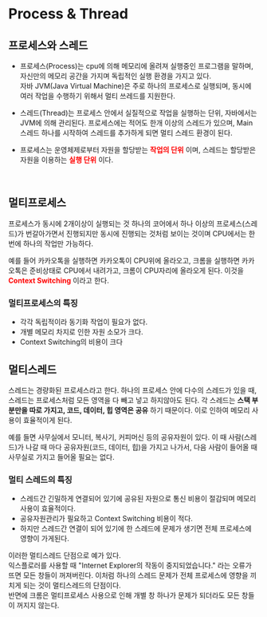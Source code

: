 # Process & Thread

## 프로세스와 스레드
-  프로세스(Process)는 cpu에 의해 메모리에 올려져 실행중인 프로그램을 말하며, 자신만의 메모리 공간을 가지며 독립적인 실행 환경을 가지고 있다.<br>
자바 JVM(Java Virtual Machine)은 주로 하나의 프로세스로 실행되며, 동시에 여러 작업을 수행하기 위해서 멀티 쓰레드를 지원한다.

- 스레드(Thread)는 프로세스 안에서 실질적으로 작업을 실행하는 단위, 자바에서는 JVM에 의해 관리된다. 프로세스에는 적어도 한개 이상의 스레드가 있으며, Main 스레드 하나를 시작하여 스레드를 추가하게 되면 멀티 스레드 환경이 된다.<br>
  
 - 프로세스는 운영체제로부터 자원을 할당받는 **<span style="color:red">작업의 단위</span>** 이며, 스레드는 할당받은 자원을 이용하는 **<span style="color:red">실행 단위</span>** 이다.

<br>

## 멀티프로세스
프로세스가 동시에 2개이상이 실행되는 것
하나의 코어에서 하나 이상의 프로세스(스레드)가 번갈아가면서 진행되지만 동시에 진행되는 것처럼 보이는 것이며 CPU에서는 한 번에 하나의 작업만 가능하다.<br>

예를 들어 카카오톡을 실행하면 카카오톡이 CPU위에 올라오고, 크롬을 실행하면 카카오톡은 준비상태로 CPU에서 내려가고, 크롬이 CPU자리에 올라오게 된다. 이것을 **<span style="color:red">Context Switching</span>** 이라고 한다.

### 멀티프로세스의 특징
- 각각 독립적이라 동기화 작업이 필요가 없다.
- 개별 메모리 차지로 인한 자원 소모가 크다.
- Context Switching의 비용이 크다

## 멀티스레드
스레드는 경량화된 프로세스라고 한다. 하나의 프로세스 안에 다수의 스레드가 있을 때, 스레드는 프로세스처럼 모든 영역을 다 빼고 넣고 하지않아도 된다. 각 스레드는 **스택 부분만을 따로 가지고, 코드, 데이터, 힙 영역은 공유** 하기 때문이다. 이로 인하여 메모리 사용이 효율적이게 된다.<br>

예를 들면 사무실에서 모니터, 복사기, 커피머신 등의 공유자원이 있다. 이 때 사람(스레드)가 나갈 때 마다 공유자원(코드, 데이터, 힙)을 가지고 나가서, 다음 사람이 들어올 때 사무실로 가지고 들어올 필요는 없다.

### 멀티 스레드의 특징
- 스레드간 긴밀하게 연결되어 있기에 공유된 자원으로 통신 비용이 절감되며 메모리 사용이 효율적이다.
- 공유자원관리가 필요하고 Context Switching 비용이 적다.
- 하지만 스레드간 연결이 되어 있기에 한 스레드에 문제가 생기면 전체 프로세스에 영향이 가게된다.

이러한 멀티스레드 단점으로 예가 있다.<br>
익스플로러를 사용할 때 "Internet Explorer의 작동이 중지되었습니다." 라는 오류가 뜨면 모든 창들이 꺼져버린다. 이처럼 하나의 스레드 문제가 전체 프로세스에 영향을 끼치게 되는 것이 멀티스레드의 단점이다.<br>
반면에 크롬은 멀티프로세스 사용으로 인해 개별 창 하나가 문제가 되더라도 모든 창들이 꺼지지 않는다.